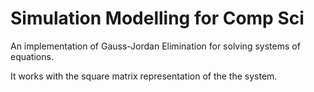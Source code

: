# Simulation Modelling for Comp Sci

An implementation of Gauss-Jordan Elimination for solving systems of equations.

It works with the square matrix representation of the the system.